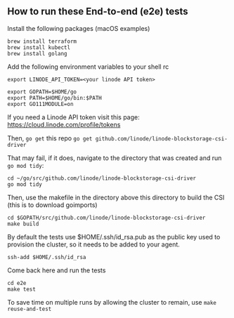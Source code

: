 ## How to run these End-to-end (e2e) tests

Install the following packages (macOS examples)

```
brew install terraform
brew install kubectl
brew install golang
```

Add the following environment variables to your shell rc

```
export LINODE_API_TOKEN=<your linode API token>

export GOPATH=$HOME/go
export PATH=$HOME/go/bin:$PATH
export GO111MODULE=on 
```

If you need a Linode API token visit this page:
https://cloud.linode.com/profile/tokens

Then, `go get` this repo
`go get github.com/linode/linode-blockstorage-csi-driver`

That may fail, if it does, navigate to the directory that was created and run `go mod tidy`:

```
cd ~/go/src/github.com/linode/linode-blockstorage-csi-driver
go mod tidy
```

Then, use the makefile in the directory above this directory to build the CSI (this is to download goimports)

```
cd $GOPATH/src/github.com/linode/linode-blockstorage-csi-driver
make build
```

By default the tests use $HOME/.ssh/id\_rsa.pub as the public key used to provision the cluster, so it needs to be added to your agent.

```
ssh-add $HOME/.ssh/id_rsa
```

Come back here and run the tests

```
cd e2e
make test
```

To save time on multiple runs by allowing the cluster to remain, use `make reuse-and-test`
